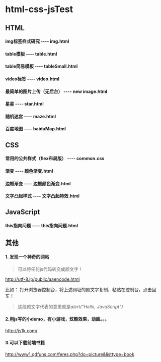 # html-css-jsTest

## HTML
 #### img标签样式研究 ---- img.html
 #### table模板 ---- table.html
 #### table简易模板 ---- tableSmall.html
 #### video标签 ---- video.html
 #### 最简单的图片上传（无后台） ---- new image.html
 #### 星星 ---- star.html
 #### 随机迷宫 ---- maze.html
 #### 百度地图 ---- baiduMap.html
 
 
 
 ##  CSS
  #### 常用的公共样式（flex布局版） ---- common.css
  #### 渐变 ---- 颜色渐变.html
  #### 边框渐变 ---- 边框颜色渐变.html
  #### 文字凸起样式 ---- 文字凸起特效.html
 
 
 ## JavaScript
  #### this指向问题 ---- this指向问题.html

## 其他
#### 1. 发现一个神奇的网站
> 可以将任何js代码转变成颜文字！

http://utf-8.jp/public/aaencode.html

比如： 打开浏览器控制台，将上述网址的颜文字复制，粘贴在控制台，点击回车！
> 这段颜文字代表的意思就是*alert("Hello, JavaScript")*

#### 2.用js写的小demo，有小游戏，炫酷效果，动画。。。

http://js1k.com/

#### 3.可以下载前端书籍

http://www1.qdfuns.com/feres.php?do=picture&listtype=book
